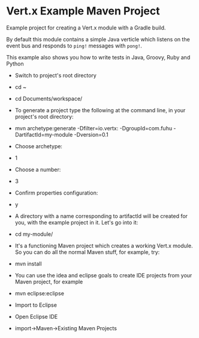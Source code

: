 # Vert.x Example Maven Project

Example project for creating a Vert.x module with a Gradle build.

By default this module contains a simple Java verticle which listens on the event bus and responds to `ping!`
messages with `pong!`.

This example also shows you how to write tests in Java, Groovy, Ruby and Python



* Switch to project's root directory
* cd ~
* cd Documents/workspace/

* To generate a project type the following at the command line, in your project's root directory:

* mvn archetype:generate -Dfilter=io.vertx: -DgroupId=com.fuhu -DartifactId=my-module -Dversion=0.1

* Choose archetype:

* 1
* Choose a number:
* 3
* Confirm properties configuration:

* y
* A directory with a name corresponding to artifactId will be created for you, with the example project in it. Let's go into it:

* cd my-module/

* It's a functioning Maven project which creates a working Vert.x module. So you can do all the normal Maven stuff, for example, try:

* mvn install

* You can use the idea and eclipse goals to create IDE projects from your Maven project, for example

* mvn eclipse:eclipse

* Import to Eclipse
* Open Eclipse IDE
* import->Maven->Existing Maven Projects
